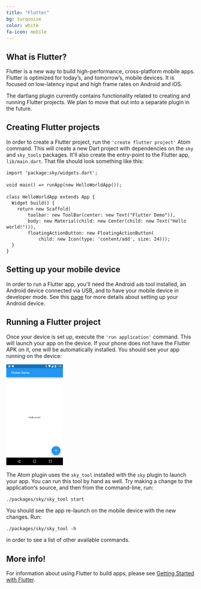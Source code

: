 ```yaml
---
title: "Flutter"
bg: turquoise
color: white  
fa-icon: mobile
---
```


## What is Flutter?

Flutter is a new way to build high-performance, cross-platform mobile apps.
Flutter is optimized for today’s, and tomorrow’s, mobile devices. It is focused
on low-latency input and high frame rates on Android and iOS.

The dartlang plugin currently contains functionality related to creating and
running Flutter projects. We plan to move that out into a separate plugin in the
future.

## Creating Flutter projects

In order to create a Flutter project, run the `'create flutter project'` Atom
command. This will create a new Dart project with dependencies on the `sky` and
`sky_tools` packages. It'll also create the entry-point to the Flutter app,
`lib/main.dart`. That file should look something like this:

    import 'package:sky/widgets.dart';

    void main() => runApp(new HelloWorldApp());

    class HelloWorldApp extends App {
      Widget build() {
        return new Scaffold(
            toolbar: new ToolBar(center: new Text("Flutter Demo")),
            body: new Material(child: new Center(child: new Text("Hello world!"))),
            floatingActionButton: new FloatingActionButton(
                child: new Icon(type: 'content/add', size: 24)));
      }
    }

## Setting up your mobile device

In order to run a Flutter app, you'll need the Android `adb` tool installed, an
Android device connected via USB, and to have your mobile device in developer
mode. See this
[page](https://flutter.github.io/getting-started/index.html#setting-up-your-android-device)
for more details about setting up your Android device.

## Running a Flutter project

Once your device is set up, execute the `'run application'` command. This will
launch your app on the device. If your phone does not have the Flutter APK on
it, one will be automatically installed. You should see your app running on the
device:

<img src="img/flutter_screen.png" width="30%" class="img-centered"/>

The Atom plugin uses the `sky_tool` installed with the `sky` plugin to launch
your app. You can run this tool by hand as well. Try making a change to the
application's source, and then from the command-line, run:

    ./packages/sky/sky_tool start

You should see the app re-launch on the mobile device with the new changes. Run:

    ./packages/sky/sky_tool -h

in order to see a list of other available commands.

## More info!

For information about using Flutter to build apps, please see
[Getting Started with Flutter](https://flutter.github.io/getting-started/).
